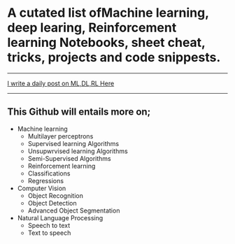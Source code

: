 # A cutated list ofMachine learning, deep learing, Reinforcement learning Notebooks, sheet cheat, tricks, projects and code snippests.

---

[I write a daily post on ML,DL,RL Here](https://www.linkedin.com/in/olalekan-taofeek/)

---

## This Github will entails more on;

- Machine learning
  - Multilayer perceptrons
  - Supervised learning Algorithms
  - Unsupwrvised learning Algorithms
  - Semi-Supervised Algorithms
  - Reinforcement learning
  - Classifications
  - Regressions
- Computer Vision
  - Object Recognition
  - Object Detection
  - Advanced Object Segmentation
- Natural Language Processing
  - Speech to text
  - Text to speech

